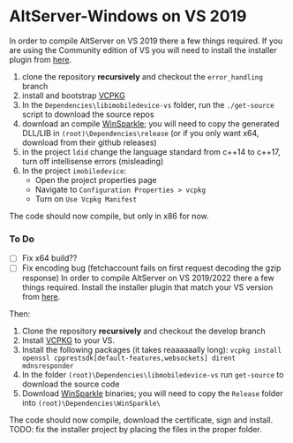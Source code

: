 # AltServer-Windows on VS 2019

In order to compile AltServer on VS 2019 there a few things required. If you are using the Community edition of VS you will need to install the installer plugin from [here](https://marketplace.visualstudio.com/items?itemName=VisualStudioClient.MicrosoftVisualStudio2017InstallerProjects).

1. clone the repository **recursively** and checkout the `error_handling` branch
2. install and bootstrap [VCPKG](https://github.com/microsoft/vcpkg)
3. In the `Dependencies\libimobiledevice-vs` folder, run the `./get-source` script to download the source repos
4. download an compile [WinSparkle](https://github.com/vslavik/winsparkle); you will need to copy the generated DLL/LIB in `(root)\Dependencies\release` (or if you only want x64, download from their github releases)
5. in the project `ldid` change the language standard from c++14 to c++17, turn off intellisense errors (misleading)
6. In the project `imobiledevice`:
    - Open the project properties page
    - Navigate to `Configuration Properties > vcpkg`
    - Turn on `Use Vcpkg Manifest`

The code should now compile, but only in x86 for now.

### To Do

- [ ] Fix x64 build??
- [ ] Fix encoding bug (fetchaccount fails on first request decoding the gzip response)
In order to compile AltServer on VS 2019/2022 there a few things required.
Install the installer plugin that match your VS version from [here](https://marketplace.visualstudio.com/items?itemName=VisualStudioClient.MicrosoftVisualStudio2017InstallerProjects).

Then:

1. Clone the repository **recursively** and checkout the develop branch
2. Install [VCPKG](https://github.com/microsoft/vcpkg) to your VS.
3. Install the following packages (it takes reaaaaaally long): `vcpkg install openssl cpprestsdk[default-features,websockets] dirent mdnsresponder`
4. In the folder `(root)\Dependencies\libmobiledevice-vs` run `get-source` to download the source code
5. Download [WinSparkle](https://github.com/vslavik/winsparkle) binaries; you will need to copy the `Release` folder into `(root)\Dependencies\WinSparkle\`

The code should now compile, download the certificate, sign and install.
TODO: fix the installer project by placing the files in the proper folder.
